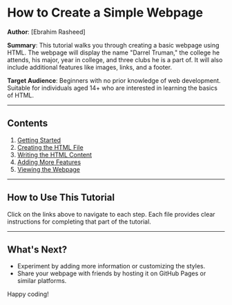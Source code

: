 # How to Create a Simple Webpage

**Author**: [Ebrahim Rasheed]  

**Summary**: This tutorial walks you through creating a basic webpage using HTML. The webpage will display the name "Darrel Truman," the college he attends, his major, year in college, and three clubs he is a part of. It will also include additional features like images, links, and a footer.

**Target Audience**: Beginners with no prior knowledge of web development. Suitable for individuals aged 14+ who are interested in learning the basics of HTML.

---

## Contents

1. [Getting Started](getting-started.md)
2. [Creating the HTML File](creating-html-file.md)
3. [Writing the HTML Content](writing-html-content.md)
4. [Adding More Features](adding-more-features.md)
5. [Viewing the Webpage](viewing-the-webpage.md)

---

## How to Use This Tutorial

Click on the links above to navigate to each step. Each file provides clear instructions for completing that part of the tutorial.

---

## What's Next?

- Experiment by adding more information or customizing the styles.
- Share your webpage with friends by hosting it on GitHub Pages or similar platforms.

Happy coding!
